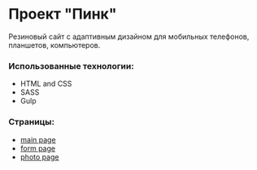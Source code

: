 # Проект "Пинк" #
Резиновый сайт с адаптивным дизайном для мобильных телефонов, планшетов, компьютеров.

### Использованные технологии: ###
* HTML and CSS
* SASS
* Gulp


### Страницы: ###
* [main page](http://arslangapizov.github.io/pink)
* [form page](http://arslangapizov.github.io/pink/form.html)
* [photo page](http://arslangapizov.github.io/pink/photo.html)
